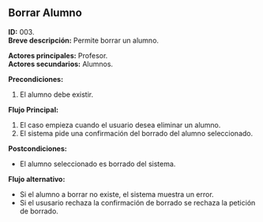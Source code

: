 ## Borrar Alumno

**ID:** 003.  
**Breve descripción:** Permite borrar un alumno.

**Actores principales:** Profesor.  
**Actores secundarios:** Alumnos.

**Precondiciones:**

1. El alumno debe existir.

**Flujo Principal:**

1. El caso empieza cuando el usuario desea eliminar un alumno.
2. El sistema pide una confirmación del borrado del alumno seleccionado.

**Postcondiciones:**

* El alumno seleccionado es borrado del sistema.

**Flujo alternativo:**

* Si el alumno a borrar no existe, el sistema muestra un error.
* Si el ususario rechaza la confirmación de borrado se rechaza la petición de borrado.
